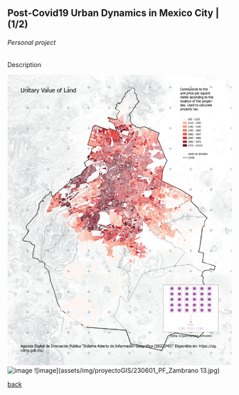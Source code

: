 ## Post-Covid19 Urban Dynamics in Mexico City | (1/2)
###### _Personal project_

Description

![image](assets/img/proyectoGIS/240925_PF_MADE19.jpg)
![image](assets/img/proyectoGIS/240925_PF_MADE29.jpg)
![image](assets/img/proyectoGIS/230601_PF_Zambrano 13.jpg)

[back](./)
